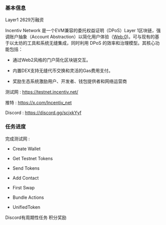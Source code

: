 ### 基本信息

Layer1 2629万融资

Incentiv Network 是一个EVM兼容的委托权益证明（DPoS）Layer 1区块链，强调账户抽象（Account Abstraction）以简化用户体验（[Web:0](https://www.rootdata.com/Projects/detail/Incentiv))。可与现有的基于以太坊的工具和系统无缝集成，同时利用 DPoS 的效率和治理模型。其核心功能包括：

- 通过Web2风格的门户简化区块链交互。
  
- 内置DEX支持无缝代币交换和灵活的Gas费用支付。
  
- 奖励生态系统激励用户、开发者、钱包提供者和网络运营商
  

测试网 : https://testnet.incentiv.net/

推特 : https://x.com/Incentiv_net

Discord : https://discord.gg/scjxkYyf

### 任务进度

完成测试网 :

- Create Wallet
  
- Get Testnet Tokens
  
- Send Tokens
  
- Add Contact
  
- First Swap
  
- Bundle Actions
  
- UnifiedToken
  

Discord有周期性任务 积分奖励